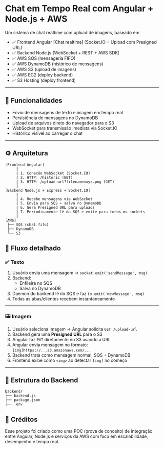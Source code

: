 # Chat em Tempo Real com Angular + Node.js + AWS

Um sistema de chat realtime com upload de imagens, baseado em:

- ✅ Frontend Angular [Chat realtime] (Socket.IO + Upload com Presigned URL)
- ✅ Backend Node.js (WebSocket + REST + AWS SDK)
- ✅ AWS SQS (mensageria FIFO)
- ✅ AWS DynamoDB (histórico de mensagens)
- ✅ AWS S3 (upload de imagens)
- ✅ AWS EC2 (deploy backend)
- ✅ S3 Hosting (deploy frontend)

---

## 🚀 Funcionalidades

- Envio de mensagens de texto e imagem em tempo real
- Persistência de mensagens no DynamoDB
- Upload de arquivos direto do navegador para o S3
- WebSocket para transmissão imediata via Socket.IO
- Histórico visível ao carregar o chat

---

## ⚙️ Arquitetura

```plaintext
[Frontend Angular]
     |
     | 1. Conexão WebSocket (Socket.IO)
     | 2. HTTP: /historic (GET)
     | 3. HTTP: /upload-url?filename=xyz.png (GET)
     |
[Backend Node.js + Express + Socket.IO]
     |
     | 4. Recebe mensagens via WebSocket
     | 5. Envia para SQS + salva no DynamoDB
     | 6. Gera Presigned URL para uploads
     | 7. Periodicamente lê da SQS e emite para todos os sockets
     |
[AWS]
 ├── SQS (chat.fifo)
 ├── DynamoDB
 └── S3
```

## 🔁 Fluxo detalhado

### ✅ Texto

1. Usuário envia uma mensagem → `socket.emit('sendMessage', msg)`
2. Backend:
   - Enfileira no SQS
   - Salva no DynamoDB
3. Daemon do backend lê do SQS e faz `io.emit('newMessage', msg)`
4. Todas as abas/clientes recebem instantaneamente

---

### 🖼️ Imagem

1. Usuário seleciona imagem → Angular solicita `GET /upload-url`
2. Backend gera uma **Presigned URL** para o S3
3. Angular faz `PUT` diretamente no S3 usando a URL
4. Angular envia mensagem no formato: `[img]https://...s3.amazonaws.com/...`
5. Backend trata como mensagem normal, SQS + DynamoDB
6. Frontend exibe como `<img>` ao detectar `[img]` no começo

---

## 📁 Estrutura do Backend

```
backend/
├── backend.js
├── package.json
├── .env
```

## 🙌 Créditos

Esse projeto foi criado como uma POC (prova de conceito) de integração entre Angular, Node.js e serviços da AWS com foco em escalabilidade, desempenho e tempo real.
